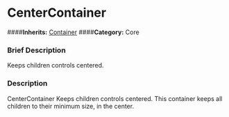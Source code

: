 #  CenterContainer  
####**Inherits:** [Container](class_container)
####**Category:** Core

###  Brief Description  
Keeps children controls centered.

###  Description  
CenterContainer Keeps children controls centered. This container keeps all children to their minimum size, in the center.
